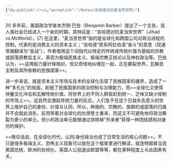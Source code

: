 ```yaml
---
{"dg-publish":true,"permalink":"/Notes/吉哈德对抗麦当劳世界/"}
---
```



20 多年前，美国政治学者本杰明·巴伯（Benjamin Barber）提出了一个主张，说人类社会已经进入一个新的时期，其特征是：“吉哈德对抗麦当劳世界”（Jihad vs.McWorld）。[7] 在这里，“麦当劳世界”指的是全球化和跨国公司对政治进程的控制，代表的是消费主义的资本主义；“吉哈德”原系阿拉伯语“奋斗”的意思（现通常被翻译为“圣战”），作者借用这个词指代以特定的传统或传统价值为基础的宗教或部落原教旨主义，表现为极端民族主义、极端宗教正统论以及神权政治等。巴伯认为，==这两股力量针锋相对，但又奇怪地纠缠在一起，正在撕裂世界，瓦解民主制及其所依赖的民族国家==。

进一步来说，就是资本主义市场与技术的全球化击穿了民族国家的疆界，造成了一种“多孔化”的局面，削弱了民族国家的政治控制与治理能力，而==全球化又使得快餐文化冲击和瓦解传统价值，将世界上的不同人群驱赶到统一、乏味又缺少规制的市场上==。这自然会激起传统力量的反应，人们急于在这个日益失去意义的世界上维护自己的身份、价值与认同，所以，种族的、宗教的、族群的或部落的归属并不会就此消失，反而带着对全球化的仇恨卷土重来，而这又不可避免地将政治撕裂为更小的单元，但小的政治单元能够通过排除掉“外来者”获得一种团结感和对身份的保护。

==换句话说，在全球化时代，认同/身份政治也成了日常生活的核心问题==。不只是很多极端主义、恐怖主义现象可以放在这个框架里进行解读，就连特朗普当选美国总统、欧洲的右倾化、英国人公投退出欧盟等等，都在某种程度上与此因素有关。
